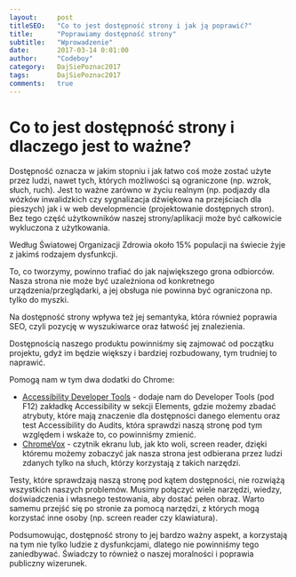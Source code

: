 ```yaml
---
layout:     post
titleSEO:	"Co to jest dostępność strony i jak ją poprawić?"
title:      "Poprawiamy dostępność strony"
subtitle:   "Wprowadzenie"
date:       2017-03-14 0:01:00
author:     "Codeboy"
category:   DajSiePoznac2017
tags:	    DajSiePoznac2017
comments:	true
---
```

# Co to jest dostępność strony i dlaczego jest to ważne?

Dostępność oznacza w jakim stopniu i jak łatwo coś może zostać użyte przez ludzi, nawet tych, których możliwości są ograniczone (np. wzrok, słuch, ruch). Jest to ważne zarówno w życiu realnym (np. podjazdy dla wózków inwalidzkich czy sygnalizacja dźwiękowa na przejściach dla pieszych) jak i w web developmencie (projektowanie dostępnych stron). Bez tego część użytkowników naszej strony/aplikacji może być całkowicie wykluczona z użytkowania.

<p class="note">
Według Światowej Organizacji Zdrowia około 15% populacji na świecie żyje z jakimś rodzajem dysfunkcji.
</p>

To, co tworzymy, powinno trafiać do jak największego grona odbiorców. Nasza strona nie może być uzależniona od konkretnego urządzenia/przeglądarki, a jej obsługa nie powinna być ograniczona np. tylko do myszki.

Na dostępność strony wpływa też jej semantyka, która również poprawia SEO, czyli pozycję w wyszukiwarce oraz łatwość jej znalezienia.

Dostępnością naszego produktu powinniśmy się zajmować od początku projektu, gdyż im będzie większy i bardziej rozbudowany, tym trudniej to naprawić.

Pomogą nam w tym dwa dodatki do Chrome:
* [Accessibility Developer Tools](https://chrome.google.com/webstore/detail/accessibility-developer-t/fpkknkljclfencbdbgkenhalefipecmb) - dodaje nam do Developer Tools (pod F12) zakładkę Accessibility w sekcji Elements, gdzie możemy zbadać atrybuty, które mają znaczenie dla dostępności danego elementu oraz test Accessibility do Audits, która sprawdzi naszą stronę pod tym względem i wskaże to, co powinniśmy zmienić.
* [ChromeVox](https://chrome.google.com/webstore/detail/chromevox/kgejglhpjiefppelpmljglcjbhoiplfn?hl=pl) - czytnik ekranu lub, jak kto woli, screen reader, dzięki któremu możemy zobaczyć jak nasza strona jest odbierana przez ludzi zdanych tylko na słuch, którzy korzystają z takich narzędzi.

<p class="warning">
Testy, które sprawdzają naszą stronę pod kątem dostępności, nie rozwiążą wszystkich naszych problemów. Musimy połączyć wiele narzędzi, wiedzy, doświadczenia i własnego testowania, aby dostać pełen obraz. Warto samemu przejść się po stronie za pomocą narzędzi, z których mogą korzystać inne osoby (np. screen reader czy klawiatura).
</p>

Podsumowując, dostępność strony to jej bardzo ważny aspekt, a korzystają na tym nie tylko ludzie z dysfunkcjami, dlatego nie powinniśmy tego zaniedbywać. Świadczy to również o naszej moralności i poprawia publiczny wizerunek.
